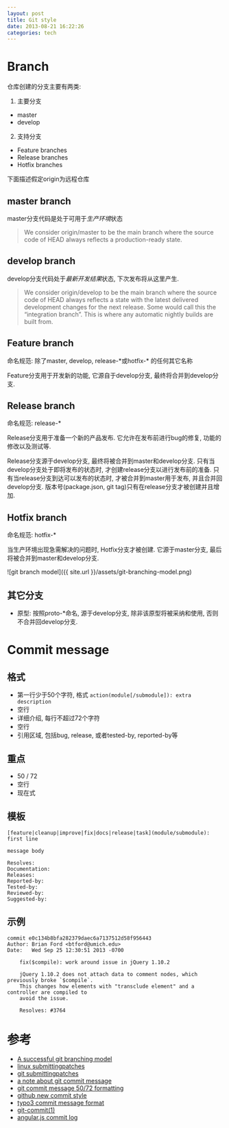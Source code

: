 ```yaml
---
layout: post
title: Git style
date: 2013-08-21 16:22:26
categories: tech
---
```

Branch
=======

仓库创建的分支主要有两类:

1. 主要分支
  * master
  * develop
2. 支持分支
  * Feature branches
  * Release branches
  * Hotfix branches

下面描述假定origin为远程仓库

master branch
--------------
master分支代码是处于可用于*生产环境*状态

> We consider origin/master to be the main branch where the source code of HEAD always reflects a production-ready state.

develop branch
--------------
develop分支代码处于*最新开发结果*状态, 下次发布将从这里产生.

> We consider origin/develop to be the main branch where the source code of HEAD always reflects a state with the latest delivered development changes for the next release.
> Some would call this the “integration branch”. This is where any automatic nightly builds are built from.

Feature branch
--------------
命名规范: 除了master, develop, release-\*或hotfix-\* 的任何其它名称

Feature分支用于开发新的功能, 它源自于develop分支, 最终将合并到develop分支.

Release branch
--------------
命名规范: release-\*

Release分支用于准备一个新的产品发布. 它允许在发布前进行bug的修复, 功能的修改以及测试等.

Release分支源于develop分支, 最终将被合并到master和develop分支.
只有当develop分支处于即将发布的状态时, 才创建release分支以进行发布前的准备.
只有当release分支到达可以发布的状态时, 才被合并到master用于发布, 并且合并回develop分支.
版本号(package.json, git tag)只有在release分支才被创建并且增加.


Hotfix branch
--------------
命名规范: hotfix-\*

当生产环境出现急需解决的问题时, Hotfix分支才被创建.
它源于master分支, 最后将被合并到master和develop分支.

![git branch model]({{ site.url }}/assets/git-branching-model.png)

其它分支
--------

* 原型: 按照proto-\*命名, 源于develop分支, 除非该原型将被采纳和使用, 否则不合并回develop分支.

Commit message
==============

格式
----

* 第一行少于50个字符, 格式 `action(module[/submodule]): extra description`
* 空行
* 详细介绍, 每行不超过72个字符
* 空行
* 引用区域, 包括bug, release, 或者tested-by, reported-by等

重点
----

* 50 / 72
* 空行
* 现在式

模板
----

```
[feature|cleanup|improve|fix|docs|release|task](module/submodule): first line

message body

Resolves:
Documentation:
Releases:
Reported-by:
Tested-by:
Reviewed-by:
Suggested-by:
```

示例
----

```
commit e0c134b8bfa282379daec6a7137512d58f956443
Author: Brian Ford <btford@umich.edu>
Date:   Wed Sep 25 12:30:51 2013 -0700

    fix($compile): work around issue in jQuery 1.10.2
    
    jQuery 1.10.2 does not attach data to comment nodes, which previously broke `$compile`.
    This changes how elements with "transclude element" and a controller are compiled to
    avoid the issue.
    
    Resolves: #3764
```

参考
====

* [A successful git branching model](http://nvie.com/posts/a-successful-git-branching-model/)
* [linux submittingpatches](http://git.kernel.org/cgit/linux/kernel/git/torvalds/linux.git/tree/Documentation/SubmittingPatches?id=HEAD#l521)
* [git submittingpatches](http://git.kernel.org/cgit/git/git.git/tree/Documentation/SubmittingPatches?id=HEAD)
* [a note about git commit message](http://tbaggery.com/2008/04/19/a-note-about-git-commit-messages.html)
* [git commit message 50/72 formatting](http://stackoverflow.com/questions/2290016/git-commit-messages-50-72-formatting)
* [github new commit style](https://github.com/blog/926-shiny-new-commit-styles)
* [typo3 commit message format](http://wiki.typo3.org/CommitMessage_Format_(Git))
* [git-commit(1)](https://www.kernel.org/pub/software/scm/git/docs/git-commit.html)
* [angular.js commit log](https://github.com/angular/angular.js/commits/master)
